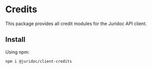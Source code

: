 # Credits

This package provides all credit modules for the Juridoc API client.

## Install

Using npm:

```sh
npm i @juridoc/client-credits
```
